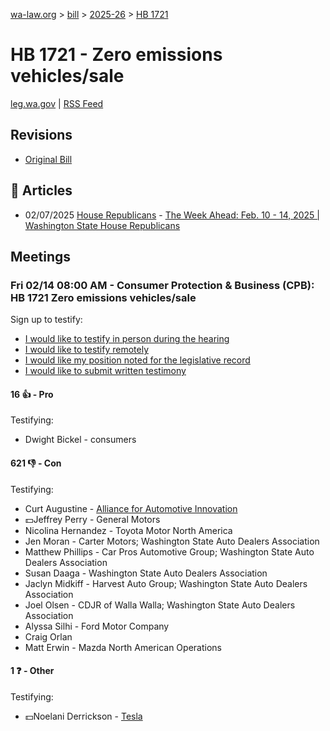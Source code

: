 [wa-law.org](/) > [bill](/bill/) > [2025-26](/bill/2025-26/) > [HB 1721](/bill/2025-26/hb/1721/)

# HB 1721 - Zero emissions vehicles/sale
[leg.wa.gov](https://app.leg.wa.gov/billsummary?BillNumber=1721&Year=2025&Initiative=false) | [RSS Feed](./rss.xml)

## Revisions
* [Original Bill](1/)

## 📰 Articles
* 02/07/2025 [House Republicans](/org/house_republicans/) - [The Week Ahead: Feb. 10 - 14, 2025 | Washington State House Republicans](https://houserepublicans.wa.gov/week/the-week-ahead-feb-10-14-2025/#:~:text=HB%201721)

## Meetings
### Fri 02/14 08:00 AM - Consumer Protection & Business (CPB): HB 1721 Zero emissions vehicles/sale
Sign up to testify:
* [I would like to testify in person during the hearing](https://app.leg.wa.gov/csi/Testifier/Add?chamber=House&mId=32725&aId=163515&caId=25570&tId=1)
* [I would like to testify remotely](https://app.leg.wa.gov/csi/Testifier/Add?chamber=House&mId=32725&aId=163515&caId=25570&tId=2)
* [I would like my position noted for the legislative record](https://app.leg.wa.gov/csi/Testifier/Add?chamber=House&mId=32725&aId=163515&caId=25570&tId=3)
* [I would like to submit written testimony](https://app.leg.wa.gov/csi/Testifier/Add?chamber=House&mId=32725&aId=163515&caId=25570&tId=4)

#### 16 👍 - Pro
Testifying:
* Dwight Bickel - consumers

#### 621 👎 - Con
Testifying:
* Curt Augustine - [Alliance for Automotive Innovation](/org/alliance_for_automotive_innovation/)
* 💵Jeffrey Perry - General Motors
* Nicolina Hernandez - Toyota Motor North America
* Jen Moran - Carter Motors; Washington State Auto Dealers Association
* Matthew Phillips - Car Pros Automotive Group; Washington State Auto Dealers Association
* Susan Daaga - Washington State Auto Dealers Association
* Jaclyn Midkiff - Harvest Auto Group; Washington State Auto Dealers Association
* Joel Olsen - CDJR of Walla Walla; Washington State Auto Dealers Association
* Alyssa Silhi - Ford Motor Company
* Craig Orlan
* Matt Erwin - Mazda North American Operations

#### 1 ❓ - Other
Testifying:
* 💵Noelani Derrickson - [Tesla](/org/tesla/)

